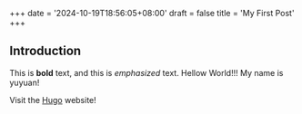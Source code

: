 +++
date = '2024-10-19T18:56:05+08:00'
draft = false
title = 'My First Post'
+++
## Introduction

This is **bold** text, and this is *emphasized* text.
Hellow World!!!
My name is yuyuan!

Visit the [Hugo](https://gohugo.io) website!